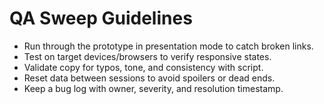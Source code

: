 <!-- Powered by BMAD™ Core -->

# QA Sweep Guidelines

- Run through the prototype in presentation mode to catch broken links.
- Test on target devices/browsers to verify responsive states.
- Validate copy for typos, tone, and consistency with script.
- Reset data between sessions to avoid spoilers or dead ends.
- Keep a bug log with owner, severity, and resolution timestamp.
